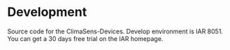 Development
====================

Source code for the ClimaSens-Devices.
Develop environment is IAR 8051.
You can get a 30 days free trial on the IAR homepage.
